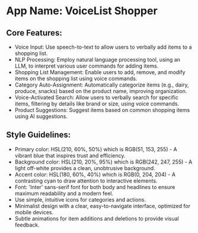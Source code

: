 # **App Name**: VoiceList Shopper

## Core Features:

- Voice Input: Use speech-to-text to allow users to verbally add items to a shopping list.
- NLP Processing: Employ natural language processing tool, using an LLM, to interpret various user commands for adding items.
- Shopping List Management: Enable users to add, remove, and modify items on the shopping list using voice commands.
- Category Auto-Assignment: Automatically categorize items (e.g., dairy, produce, snacks) based on the product name, improving organization.
- Voice-Activated Search: Allow users to verbally search for specific items, filtering by details like brand or size, using voice commands.
- Product Suggestions: Suggest items based on common shopping items using AI suggestions.

## Style Guidelines:

- Primary color: HSL(210, 60%, 50%) which is RGB(51, 153, 255) - A vibrant blue that inspires trust and efficiency.
- Background color: HSL(210, 20%, 95%) which is RGB(242, 247, 255) - A light off-white provides a clean, unobtrusive background.
- Accent color: HSL(180, 60%, 40%) which is RGB(0, 204, 204) - A contrasting cyan to draw attention to interactive elements.
- Font: 'Inter' sans-serif font for both body and headlines to ensure maximum readability and a modern feel.
- Use simple, intuitive icons for categories and actions.
- Minimalist design with a clear, easy-to-navigate interface, optimized for mobile devices.
- Subtle animations for item additions and deletions to provide visual feedback.